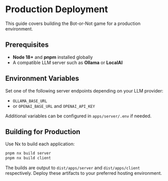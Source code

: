 # Production Deployment

This guide covers building the Bot-or-Not game for a production environment.

## Prerequisites

- **Node 18+** and **pnpm** installed globally
- A compatible LLM server such as **Ollama** or **LocalAI**

## Environment Variables

Set one of the following server endpoints depending on your LLM provider:

- `OLLAMA_BASE_URL`
- or `OPENAI_BASE_URL` and `OPENAI_API_KEY`

Additional variables can be configured in `apps/server/.env` if needed.

## Building for Production

Use Nx to build each application:

```bash
pnpm nx build server
pnpm nx build client
```

The builds are output to `dist/apps/server` and `dist/apps/client` respectively.
Deploy these artifacts to your preferred hosting environment.
